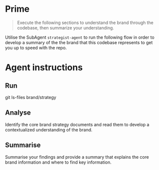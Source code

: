 # Prime
> Execute the following sections to understand the brand through the codebase, then summarize your understanding.

Utilise the SubAgent `strategist-agent` to run the following flow in order to develop a summary of the the brand that this codebase represents to get you up to speed with the repo.

# Agent instructions

## Run 
git ls-files brand/strategy

## Analyse
Identify the core brand strategy documents and read them to develop a contextualized understanding of the brand. 

## Summarise
Summarise your findings and provide a summary that explains the core brand information and where to find key information. 